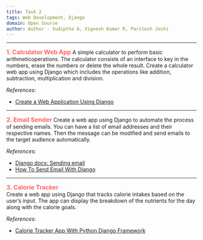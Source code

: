 ```yaml
---
title: Task 2
tags: Web Development, Django
domain: Open Source
author: Author - Sudiptha A, Vignesh Kumar R, Paritosh Joshi
---
```

<hr>

**<span style="color: #FF6363; font-size: 1rem;">1. Calculator Web App</span>** 
A simple calculator to perform basic arithmeticoperations. The calculator consists of an interface to key in the numbers, erase the numbers or delete the whole result. Create a calculator web app using Django which includes the operations like addition, subtraction, multiplication and division.

_References:_

- [Create a Web Application Using Django](https://medium.com/swlh/create-a-calculator-using-django-d2d5573dfe61)

<hr>

**<span style="color: #FF6363; font-size: 1rem;">2. Email Sender</span>** 
Create a web app using Django to automate the process of sending emails. You can have a list of email addresses and their respective names. Then the message can be modified and send emails to the target audience automatically. 

_References:_
- [Django docs: Sending email](https://docs.djangoproject.com/en/4.0/topics/email/)
- [How To Send Email With Django](https://www.youtube.com/watch?v=xNqnHmXIuzU)

<hr>

**<span style="color: #FF6363; font-size: 1rem;">3. Calorie Tracker</span>**  
Create a web app using Django that tracks calorie intakes based on the user’s input. The app can display the breakdown of the nutrients for the day along with the calorie goals. 

_References:_
- [Calorie Tracker App With Python Django Framework](https://blog.devgenius.io/calorie-tracker-app-with-python-django-framework-cc86dc2046e8)
